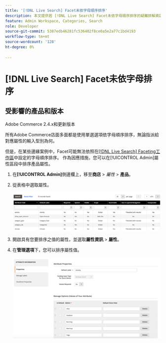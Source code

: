 ```yaml
---
title: '[!DNL Live Search] Facet未依字母順序排序'
description: 本文提供若 [!DNL Live Search] Facet未依字母順序排序的疑難排解資訊。
feature: Admin Workspace, Categories, Search
role: Developer
source-git-commit: 5387edb46281fc536402f8ce0a5e2a77c1bd4193
workflow-type: tm+mt
source-wordcount: '128'
ht-degree: 0%

---
```


# [!DNL Live Search] Facet未依字母排序

## 受影響的產品和版本

Adobe Commerce 2.4.x和更新版本

所有Adobe Commerce店面多面都是使用單選選項依字母順序排序，無論指派給對應屬性的輸入型別為何。

但是，在某些邊緣案例中，Facet可能無法依照在[[!DNL Live Search] Faceting工作區](https://experienceleague.adobe.com/en/docs/commerce-merchant-services/live-search/live-search-admin/facets/faceting-workspace)中設定的字母順序排序。 作為因應措施，您可以在[!UICONTROL Admin]屬性區段中排序產品屬性。

1. 在&#x200B;**[!UICONTROL Admin]**&#x200B;側邊欄上，移至&#x200B;**商店** > *屬性* > **產品**。
1. 從表格中選取屬性。

   ![屬性清單](assets/attribute-list.png)

1. 開啟具有您要排序之值的屬性，並選取&#x200B;**屬性資訊** > **屬性**。
1. 在&#x200B;**管理選項**&#x200B;下，您可以排序屬性值。

   ![排序屬性](assets/sort-attributes.png)
